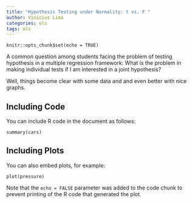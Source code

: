 ```yaml
---
title: "Hypothesis Testing under Normality: t vs. F "
author: Vinicius Lima
categories: ols
tags: ols
---
```


```{r setup, include=FALSE}
knitr::opts_chunk$set(echo = TRUE)
```
A common question among students facing the problem of testing hypothesis in a multiple regression framework: What is the problem in making individual tests if I am interested in a joint hypothesis?

Well, things become clear with some data and and even better with nice graphs.
<!--end_excerpt-->
## Including Code

You can include R code in the document as follows:

```{r cars}
summary(cars)
```

## Including Plots

You can also embed plots, for example:

```{r pressure, echo=FALSE}
plot(pressure)
```

Note that the `echo = FALSE` parameter was added to the code chunk to prevent printing of the R code that generated the plot.
